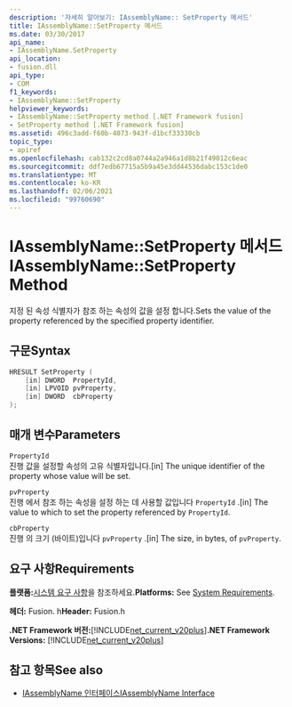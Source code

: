 ```yaml
---
description: '자세히 알아보기: IAssemblyName:: SetProperty 메서드'
title: IAssemblyName::SetProperty 메서드
ms.date: 03/30/2017
api_name:
- IAssemblyName.SetProperty
api_location:
- fusion.dll
api_type:
- COM
f1_keywords:
- IAssemblyName::SetProperty
helpviewer_keywords:
- IAssemblyName::SetProperty method [.NET Framework fusion]
- SetProperty method [.NET Framework fusion]
ms.assetid: 496c3add-f60b-4073-943f-d1bcf33330cb
topic_type:
- apiref
ms.openlocfilehash: cab132c2cd8a0744a2a946a1d8b21f49012c6eac
ms.sourcegitcommit: ddf7edb67715a5b9a45e3dd44536dabc153c1de0
ms.translationtype: MT
ms.contentlocale: ko-KR
ms.lasthandoff: 02/06/2021
ms.locfileid: "99760690"
---
```

# <a name="iassemblynamesetproperty-method"></a><span data-ttu-id="06e29-103">IAssemblyName::SetProperty 메서드</span><span class="sxs-lookup"><span data-stu-id="06e29-103">IAssemblyName::SetProperty Method</span></span>

<span data-ttu-id="06e29-104">지정 된 속성 식별자가 참조 하는 속성의 값을 설정 합니다.</span><span class="sxs-lookup"><span data-stu-id="06e29-104">Sets the value of the property referenced by the specified property identifier.</span></span>  
  
## <a name="syntax"></a><span data-ttu-id="06e29-105">구문</span><span class="sxs-lookup"><span data-stu-id="06e29-105">Syntax</span></span>  
  
```cpp  
HRESULT SetProperty (  
    [in] DWORD  PropertyId,  
    [in] LPVOID pvProperty,  
    [in] DWORD  cbProperty  
);  
```  
  
## <a name="parameters"></a><span data-ttu-id="06e29-106">매개 변수</span><span class="sxs-lookup"><span data-stu-id="06e29-106">Parameters</span></span>  

 `PropertyId`  
 <span data-ttu-id="06e29-107">진행 값을 설정할 속성의 고유 식별자입니다.</span><span class="sxs-lookup"><span data-stu-id="06e29-107">[in] The unique identifier of the property whose value will be set.</span></span>  
  
 `pvProperty`  
 <span data-ttu-id="06e29-108">진행 에서 참조 하는 속성을 설정 하는 데 사용할 값입니다 `PropertyId` .</span><span class="sxs-lookup"><span data-stu-id="06e29-108">[in] The value to which to set the property referenced by `PropertyId`.</span></span>  
  
 `cbProperty`  
 <span data-ttu-id="06e29-109">진행 의 크기 (바이트)입니다 `pvProperty` .</span><span class="sxs-lookup"><span data-stu-id="06e29-109">[in] The size, in bytes, of `pvProperty`.</span></span>  
  
## <a name="requirements"></a><span data-ttu-id="06e29-110">요구 사항</span><span class="sxs-lookup"><span data-stu-id="06e29-110">Requirements</span></span>  

 <span data-ttu-id="06e29-111">**플랫폼:**[시스템 요구 사항](../../get-started/system-requirements.md)을 참조하세요.</span><span class="sxs-lookup"><span data-stu-id="06e29-111">**Platforms:** See [System Requirements](../../get-started/system-requirements.md).</span></span>  
  
 <span data-ttu-id="06e29-112">**헤더:** Fusion. h</span><span class="sxs-lookup"><span data-stu-id="06e29-112">**Header:** Fusion.h</span></span>  
  
 <span data-ttu-id="06e29-113">**.NET Framework 버전:**[!INCLUDE[net_current_v20plus](../../../../includes/net-current-v20plus-md.md)]</span><span class="sxs-lookup"><span data-stu-id="06e29-113">**.NET Framework Versions:** [!INCLUDE[net_current_v20plus](../../../../includes/net-current-v20plus-md.md)]</span></span>  
  
## <a name="see-also"></a><span data-ttu-id="06e29-114">참고 항목</span><span class="sxs-lookup"><span data-stu-id="06e29-114">See also</span></span>

- [<span data-ttu-id="06e29-115">IAssemblyName 인터페이스</span><span class="sxs-lookup"><span data-stu-id="06e29-115">IAssemblyName Interface</span></span>](iassemblyname-interface.md)
